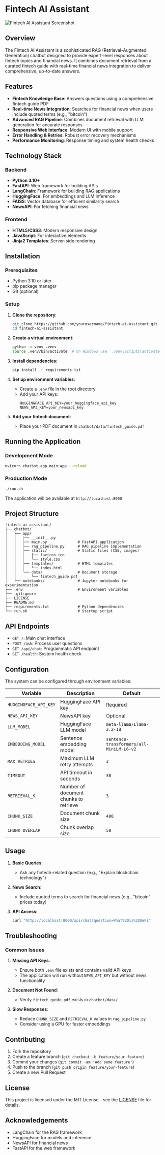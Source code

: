 # Fintech AI Assistant

![Fintech AI Assistant Screenshot](chatbot/app/static/screenshot.png)

## Overview

The Fintech AI Assistant is a sophisticated RAG (Retrieval-Augmented Generation) chatbot designed to provide expert-level responses about fintech topics and financial news. It combines document retrieval from a curated fintech guide with real-time financial news integration to deliver comprehensive, up-to-date answers.

## Features

- **Fintech Knowledge Base**: Answers questions using a comprehensive fintech guide PDF
- **Real-time News Integration**: Searches for financial news when users include quoted terms (e.g., "bitcoin")
- **Advanced RAG Pipeline**: Combines document retrieval with LLM generation for accurate responses
- **Responsive Web Interface**: Modern UI with mobile support
- **Error Handling & Retries**: Robust error recovery mechanisms
- **Performance Monitoring**: Response timing and system health checks

## Technology Stack

### Backend
- **Python 3.10+**
- **FastAPI**: Web framework for building APIs
- **LangChain**: Framework for building RAG applications
- **HuggingFace**: For embeddings and LLM inference
- **FAISS**: Vector database for efficient similarity search
- **NewsAPI**: For fetching financial news

### Frontend
- **HTML5/CSS3**: Modern responsive design
- **JavaScript**: For interactive elements
- **Jinja2 Templates**: Server-side rendering

## Installation

### Prerequisites
- Python 3.10 or later
- pip package manager
- Git (optional)

### Setup

1. **Clone the repository**:
   ```bash
   git clone https://github.com/yourusername/fintech-ai-assistant.git
   cd fintech-ai-assistant
   ```

2. **Create a virtual environment**:
   ```bash
   python -m venv .venv
   source .venv/bin/activate  # On Windows use `.venv\Scripts\activate`
   ```

3. **Install dependencies**:
   ```bash
   pip install -r requirements.txt
   ```

4. **Set up environment variables**:
   - Create a `.env` file in the root directory
   - Add your API keys:
     ```
     HUGGINGFACE_API_KEY=your_huggingface_api_key
     NEWS_API_KEY=your_newsapi_key
     ```

5. **Add your fintech document**:
   - Place your PDF document in `chatbot/data/fintech_guide.pdf`

## Running the Application

### Development Mode
```bash
uvicorn chatbot.app.main:app --reload
```

### Production Mode
```bash
./run.sh
```

The application will be available at `http://localhost:8000`

## Project Structure

```
fintech-ai-assistant/
├── chatbot/
│   ├── app/
│   │   ├── __init__.py
│   │   ├── main.py              # FastAPI application
│   │   ├── rag_pipeline.py      # RAG pipeline implementation
│   │   ├── static/              # Static files (CSS, images)
│   │   │   ├── favicon.ico
│   │   │   └── style.css
│   │   ├── templates/           # HTML templates
│   │   │   └── index.html
│   │   └── data/                # Document storage
│   │       └── fintech_guide.pdf
│   └── notebooks/               # Jupyter notebooks for experimentation
├── .env                         # Environment variables
├── .gitignore
├── LICENSE
├── README.md
├── requirements.txt             # Python dependencies
└── run.sh                       # Startup script
```

## API Endpoints

- `GET /`: Main chat interface
- `POST /ask`: Process user questions
- `GET /api/chat`: Programmatic API endpoint
- `GET /health`: System health check

## Configuration

The system can be configured through environment variables:

| Variable | Description | Default |
|----------|-------------|---------|
| `HUGGINGFACE_API_KEY` | HuggingFace API key | Required |
| `NEWS_API_KEY` | NewsAPI key | Optional |
| `LLM_MODEL` | HuggingFace LLM model | `meta-llama/Llama-3.2-1B` |
| `EMBEDDING_MODEL` | Sentence embedding model | `sentence-transformers/all-MiniLM-L6-v2` |
| `MAX_RETRIES` | Maximum LLM retry attempts | `3` |
| `TIMEOUT` | API timeout in seconds | `30` |
| `RETRIEVAL_K` | Number of document chunks to retrieve | `3` |
| `CHUNK_SIZE` | Document chunk size | `400` |
| `CHUNK_OVERLAP` | Chunk overlap size | `50` |

## Usage

1. **Basic Queries**:
   - Ask any fintech-related question (e.g., "Explain blockchain technology")
   
2. **News Search**:
   - Include quoted terms to search for financial news (e.g., "bitcoin" prices today)

3. **API Access**:
   ```bash
   curl "http://localhost:8000/api/chat?question=What%20is%20DeFi"
   ```

## Troubleshooting

### Common Issues

1. **Missing API Keys**:
   - Ensure both `.env` file exists and contains valid API keys
   - The application will run without `NEWS_API_KEY` but without news functionality

2. **Document Not Found**:
   - Verify `fintech_guide.pdf` exists in `chatbot/data/`

3. **Slow Responses**:
   - Reduce `CHUNK_SIZE` and `RETRIEVAL_K` values in `rag_pipeline.py`
   - Consider using a GPU for faster embeddings

## Contributing

1. Fork the repository
2. Create a feature branch (`git checkout -b feature/your-feature`)
3. Commit your changes (`git commit -am 'Add some feature'`)
4. Push to the branch (`git push origin feature/your-feature`)
5. Create a new Pull Request

## License

This project is licensed under the MIT License - see the [LICENSE](LICENSE) file for details.

## Acknowledgements

- LangChain for the RAG framework
- HuggingFace for models and inference
- NewsAPI for financial news
- FastAPI for the web framework